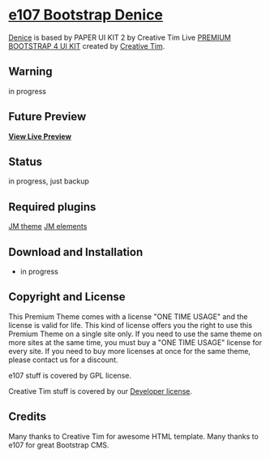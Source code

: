 # [e107 Bootstrap Denice](https://www.e107sk.com/documentation/e107-denice-pro-theme/?cat.142)

[Denice](https://www.e107sk.com/documentation/e107-denice-pro-theme/?cat.142) is based by PAPER UI KIT 2 by Creative Tim Live  [PREMIUM BOOTSTRAP 4 UI KIT](https://demos.creative-tim.com/paper-kit-2-pro/presentation.html) created by [Creative Tim](https://www.creative-tim.com/).   

## Warning

in progress  

## Future Preview

**[View Live Preview](https://www.e107sk.com/demo/denice/)**

## Status

in progress, just backup

## Required plugins
 
[JM theme](https://www.e107sk.com/)
[JM elements](https://www.e107sk.com/) 

## Download and Installation

- in progress  

## Copyright and License

This Premium Theme comes with a license "ONE TIME USAGE" and the license is valid for life. This kind of license offers you the right to use this Premium Theme on a single site only. If you need to use the same theme on more sites at the same time, you must buy a "ONE TIME USAGE" license for every site. If you need to buy more licenses at once for the same theme, please contact us for a discount.

e107 stuff is covered by GPL license.

Creative Tim stuff is covered  by our [Developer license](https://www.creative-tim.com/license).

## Credits

Many thanks to Creative Tim for awesome HTML template. Many thanks to e107 for great Bootstrap CMS.
